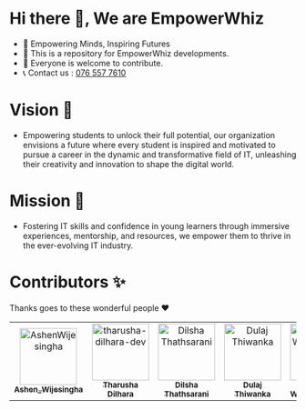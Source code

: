 # Hi there 👋, We are EmpowerWhiz
- 👾 Empowering Minds, Inspiring Futures
- 🌱 This is a repository for EmpowerWhiz developments.
- 👯 Everyone is welcome to contribute.
- 📞 Contact us : <a href="tel:0765577610">076 557 7610</a>

# Vision 👀
- Empowering students to unlock their full potential, our organization envisions a future where every student is inspired and motivated to pursue a career in the dynamic and transformative field of IT, unleashing their creativity and innovation to shape the digital world.

# Mission 🎯
- Fostering IT skills and confidence in young learners through immersive experiences, mentorship, and resources, we empower them to thrive in the ever-evolving IT industry.

<!--

**Here are some ideas to get you started:**

🙋‍♀️ A short introduction - what is your organization all about?
🌈 Contribution guidelines - how can the community get involved?
👩‍💻 Useful resources - where can the community find your docs? Is there anything else the community should know?
🍿 Fun facts - what does your team eat for breakfast?
🧙 Remember, you can do mighty things with the power of [Markdown](https://docs.github.com/github/writing-on-github/getting-started-with-writing-and-formatting-on-github/basic-writing-and-formatting-syntax)
-->

# Contributors ✨

Thanks goes to these wonderful people :heart:

<!-- readme: contributors -start -->
<table>
<tr>
   <td align="center">
        <a href="https://github.com/AshenWijesingha">
            <img src="https://avatars.githubusercontent.com/u/66056859?v=4" width="100(px);" alt="AshenWijesingha"/>
            <br />
            <sub><b>Ashen_Wijesingha</b></sub>
        </a>
    </td>
    <td align="center">
        <a href="https://github.com/tharusha-dilhara-dev">
            <img src="https://avatars.githubusercontent.com/u/146109738?v=4" width="100(px);" alt="tharusha-dilhara-dev"/>
            <br />
            <sub><b>Tharusha Dilhara</b></sub>
        </a>
    </td>
   <td align="center">
        <a href="https://github.com/Dilsha-thathsarani">
            <img src="https://avatars.githubusercontent.com/u/86911572?v=4" width="100(px);" alt="Dilsha Thathsarani"/>
            <br />
            <sub><b>Dilsha Thathsarani</b></sub>
        </a>
    </td>
    <td align="center">
        <a href="https://github.com/DThiwanka">
            <img src="https://avatars.githubusercontent.com/u/86193439?v=4" width="100(px);" alt="Dulaj Thiwanka"/>
            <br />
            <sub><b>Dulaj Thiwanka</b></sub>
        </a>
    </td>
   <td align="center">
        <a href="https://github.com/Bashitha-Weerapperuma">
            <img src="https://avatars.githubusercontent.com/u/90578337?v=4" width="100(px);" alt="Bashitha Weerapperuma"/>
            <br />
            <sub><b>Bashitha Weerapperuma</b></sub>
        </a>
    </td>
<tr>
</table>
<!-- readme: contributors -end -->
